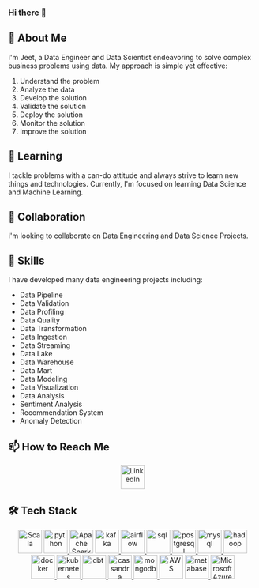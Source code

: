 ### Hi there 👋

<!--
**DataSmithJeet/datasmithjeet** is a ✨ _special_ ✨ repository because its `README.md` (this file) appears on your GitHub profile.

Here are some ideas to get you started:
-->
<h2>🔭 About Me</h2>
<p>I'm Jeet, a Data Engineer and Data Scientist endeavoring to solve complex business problems using data. My approach is simple yet effective:</p>
<ol>
  <li>Understand the problem</li>
  <li>Analyze the data</li>
  <li>Develop the solution</li>
  <li>Validate the solution</li>
  <li>Deploy the solution</li>
  <li>Monitor the solution</li>
  <li>Improve the solution</li>
</ol>

<h2>🌱 Learning</h2>
<p>I tackle problems with a can-do attitude and always strive to learn new things and technologies. Currently, I'm focused on learning Data Science and Machine Learning.</p>

<h2>👯 Collaboration</h2>
<p>I'm looking to collaborate on Data Engineering and Data Science Projects.</p>

<h2>🤔 Skills</h2>
<p>I have developed many data engineering projects including:</p>
<ul>
  <li>Data Pipeline</li>
  <li>Data Validation</li>
  <li>Data Profiling</li>
  <li>Data Quality</li>
  <li>Data Transformation</li>
  <li>Data Ingestion</li>
  <li>Data Streaming</li>
  <li>Data Lake</li>
  <li>Data Warehouse</li>
  <li>Data Mart</li>
  <li>Data Modeling</li>
  <li>Data Visualization</li>
  <li>Data Analysis</li>
  <li>Sentiment Analysis</li>
  <li>Recommendation System</li>
  <li>Anomaly Detection</li>
</ul>

<h2>📫 How to Reach Me</h2>
<div align="center">
  <a href="https://www.linkedin.com/in/vishwajeetkumar-jeet/" target="_blank">
    <img src="https://cdn1.iconfinder.com/data/icons/logotypes/32/circle-linkedin-512.png" alt="LinkedIn" style="height: 3rem;"/>
  </a>
</div>

<!-- Tech Stack --> 
<h2>🛠️ Tech Stack</h2>   

<p align="center">
<a href="https://www.scala-lang.org/" target="_blank"><img src="https://www.scala-lang.org/resources/img/smooth-spiral.png" alt="Scala" style="height: 3rem"/></a>
<a href="https://www.python.org/" target="_blank"> <img src="https://cdn.icon-icons.com/icons2/1508/PNG/512/python_104451.png" alt="python"  style="height: 3rem"/> </a>
<a href="https://spark.apache.org/" target="_blank"><img src="https://spark.apache.org/images/spark-logo-trademark.png" alt="Apache Spark" style="height: 3rem"/></a>
<a href="https://kafka.apache.org/" target="_blank"> <img src="https://upload.wikimedia.org/wikipedia/commons/0/0a/Apache_kafka-icon.svg" alt="kafka"  style="height: 3rem"/> </a>
<a href="https://airflow.apache.org/" target="_blank"> <img src="https://www.svgrepo.com/show/353380/airflow.svg" alt="airflow"  style="height: 3rem"/> </a>
<a href="https://tr.wikipedia.org/wiki/SQL" target="_blank"> <img src="https://img.icons8.com/external-bearicons-blue-bearicons/512/external-SQL-file-extension-bearicons-blue-bearicons.png" alt="sql"  style="height: 3rem"/> </a>
<a href="https://www.postgresql.org/" target="_blank"> <img src="https://img.icons8.com/color/512/postgreesql.png" alt="postgresql"  style="height: 3rem"/> </a>
<a href="https://www.mysql.com/" target="_blank"> <img src="https://img.icons8.com/color/512/mysql-logo.png" alt="mysql"  style="height: 3rem"/> </a>
<a href="https://hadoop.apache.org/" target="_blank"> <img src="https://img.icons8.com/color/512/hadoop-distributed-file-system.png" alt="hadoop"  style="height: 3rem"/> </a>
<a href="https://www.docker.com/" target="_blank"> <img src="https://img.icons8.com/color/512/docker.png" alt="docker"  style="height: 3rem"/> </a>
<a href="https://kubernetes.io/" target="_blank"> <img src="https://upload.wikimedia.org/wikipedia/labs/b/ba/Kubernetes-icon-color.svg" alt="kubernetes"  style="height: 3rem"/> </a>
<a href="https://www.getdbt.com/" target="_blank"> <img src="https://seeklogo.com/images/D/dbt-logo-500AB0BAA7-seeklogo.com.png" alt="dbt"  style="height: 3rem"/> </a>
<a href="https://cassandra.apache.org/_/index.html" target="_blank"> <img src="https://upload.wikimedia.org/wikipedia/commons/5/5e/Cassandra_logo.svg" alt="cassandra"  style="height: 3rem"/> </a>
<a href="https://www.mongodb.com/" target="_blank"> <img src="https://www.opc-router.de/wp-content/uploads/2021/03/mongodb_thumbnail.png" alt="mongodb"  style="height: 3rem"/> </a>
<a href="https://aws.amazon.com/" target="_blank"><img src="https://upload.wikimedia.org/wikipedia/commons/thumb/9/93/Amazon_Web_Services_Logo.svg/1280px-Amazon_Web_Services_Logo.svg.png" alt="AWS" style="height: 3rem"/></a>
<a href="https://cloud.google.com/" target="_blank"> <img src="https://www.sophos.com/sites/default/files/2022-02/googlecloud.png" alt="metabase"  style="height: 3rem"/> </a>
<a href="https://azure.microsoft.com/" target="_blank"><img src="https://upload.wikimedia.org/wikipedia/commons/a/a8/Microsoft_Azure_Logo.svg" alt="Microsoft Azure" style="height: 3rem"/></a>
</p>

<!-- GitHub Stats -->